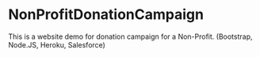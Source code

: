 # NonProfitDonationCampaign
This is a website demo for donation campaign for a Non-Profit. (Bootstrap, Node.JS, Heroku, Salesforce)
